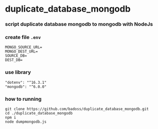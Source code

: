 # duplicate_database_mongodb

### script duplicate database mongodb to mongodb with NodeJs
### create file `.env`

```
MONGO_SOURCE_URL=
MONGO_DEST_URL=
SOURCE_DB=
DEST_DB=
```


### use library 

```
"dotenv": "^16.3.1"
"mongodb": "^6.0.0"
```

### how to running 
```
git clone https://github.com/badoss/duplicate_database_mongodb.git
cd ./duplicate_database_mongodb
npm i
node dumpmongodb.js
```